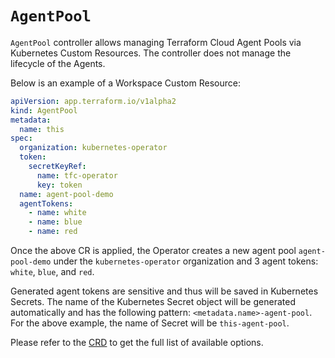 # `AgentPool`

`AgentPool` controller allows managing Terraform Cloud Agent Pools via Kubernetes Custom Resources. The controller does not manage the lifecycle of the Agents.

Below is an example of a Workspace Custom Resource:

```yaml
apiVersion: app.terraform.io/v1alpha2
kind: AgentPool
metadata:
  name: this
spec:
  organization: kubernetes-operator
  token:
    secretKeyRef:
      name: tfc-operator
      key: token
  name: agent-pool-demo
  agentTokens:
    - name: white
    - name: blue
    - name: red
```

Once the above CR is applied, the Operator creates a new agent pool `agent-pool-demo` under the `kubernetes-operator` organization and 3 agent tokens: `white`, `blue`, and `red`.

Generated agent tokens are sensitive and thus will be saved in Kubernetes Secrets. The name of the Kubernetes Secret object will be generated automatically and has the following pattern: `<metadata.name>-agent-pool`. For the above example, the name of Secret will be `this-agent-pool`.

Please refer to the [CRD](../config/crd/bases/app.terraform.io_agentpools.yaml) to get the full list of available options.
